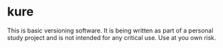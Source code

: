 # kure

This is basic versioning software. It is being written as part of a personal study project and is not intended for any critical use. Use at you own risk.
